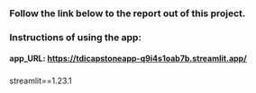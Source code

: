 ### Follow the link below to the report out of this project.
### Instructions of using the app:
#### 
#### app_URL: https://tdicapstoneapp-q9i4s1oab7b.streamlit.app/
### 
streamlit==1.23.1
